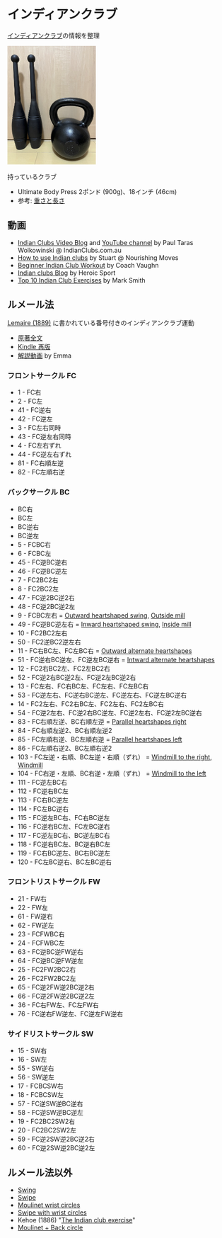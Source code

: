 # インディアンクラブ

[インディアンクラブ](https://en.wikipedia.org/wiki/Indian_club)の情報を整理

<img src="indian.jpg" width="200">

持っているクラブ

- Ultimate Body Press 2ポンド (900g)、18インチ (46cm)
- 参考: [重さと長さ](https://www.indianclubs.com.au/indian-clubs/indian-clubs-tutorials/001-which-size-indian-clubs-should-i-buy-first/)

## 動画
- [Indian Clubs Video Blog](https://www.indianclubs.com.au/indian-clubs/indian-clubs-video-blog/) and [YouTube channel](https://www.youtube.com/c/PaulTarasWolkowinski) by Paul Taras Wolkowinski @ IndianClubs.com.au
- [How to use Indian clubs](https://www.nourishingmoves.com/nourishing-moves/2018/2/5/indian-clubs-how-to-use-them) by Stuart @ Nourishing Moves
- [Beginner Indian Club Workout](https://youtu.be/w2c2KNs4npk) by Coach Vaughn
- [Indian clubs Blog](https://heroicsport.com/indian-clubs-blog/) by Heroic Sport
- [Top 10 Indian Club Exercises](https://www.onnit.com/academy/top-10-indian-club-exercises/) by Mark Smith

## ルメール法

[Lemaire (1889)](https://openlibrary.org/books/OL7206217M/Indian_clubs_and_how_to_use_them) に書かれている番号付きのインディアンクラブ運動

- [原著全文](https://archive.org/details/indianclubshowto00lemaiala/)
- [Kindle 再版](https://www.amazon.co.jp/dp/B01NBP5UXR)
- [解説動画](https://youtube.com/playlist?list=PL5jvmrhm1ZVZJXR7kfl760dicnM4WyQqF) by Emma

### フロントサークル FC
- 1 - FC右
- 2 - FC左
- 41 - FC逆右
- 42 - FC逆左
- 3 - FC左右同時
- 43 - FC逆左右同時
- 4 - FC左右ずれ
- 44 - FC逆左右ずれ
- 81 - FC右順左逆
- 82 - FC左順右逆

### バックサークル BC
- BC右
- BC左
- BC逆右
- BC逆左
- 5 - FCBC右
- 6 - FCBC左
- 45 - FC逆BC逆右
- 46 - FC逆BC逆左
- 7 - FC2BC2右
- 8 - FC2BC2左
- 47 - FC逆2BC逆2右
- 48 - FC逆2BC逆2左
- 9 - FCBC左右 = [Outward heartshaped swing](https://youtu.be/d42WerJ6fRU), [Outside mill](https://youtu.be/lAbIuSjj-dY)
- 49 - FC逆BC逆左右 = [Inward heartshaped swing](https://youtu.be/ZczMbzW1Uh0), [Inside mill](https://youtu.be/lAbIuSjj-dY)
- 10 - FC2BC2左右
- 50 - FC2逆BC2逆左右
- 11 - FC右BC左、FC左BC右 = [Outward alternate heartshapes](https://youtu.be/z9aZu76uRE4)
- 51 - FC逆右BC逆左、FC逆左BC逆右 = [Intward alternate heartshapes](https://youtu.be/ssce2C4Ikuo)
- 12 - FC2右BC2左、FC2左BC2右
- 52 - FC逆2右BC逆2左、FC逆2左BC逆2右
- 13 - FC左右、FC右BC左、FC左右、FC左BC右
- 53 - FC逆左右、FC逆右BC逆左、FC逆左右、FC逆左BC逆右
- 14 - FC2左右、FC2右BC左、FC2左右、FC2左BC右
- 54 - FC逆2左右、FC逆2右BC逆左、FC逆2左右、FC逆2左BC逆右
- 83 - FC右順左逆、BC右順左逆 = [Parallel heartshapes right](https://youtu.be/jPAydnM6SAg)
- 84 - FC右順左逆2、BC右順左逆2
- 85 - FC左順右逆、BC左順右逆 = [Parallel heartshapes left](https://youtu.be/L6kUZr5OFEs)
- 86 - FC左順右逆2、BC左順右逆2
- 103 - FC左逆・右順、BC左逆・右順（ずれ） = [Windmill to the right](https://youtu.be/XOYuWx-EA0U), [Windmill](https://youtu.be/L5SMo5H1Fmo)
- 104 - FC右逆・左順、BC右逆・左順（ずれ） = [Windmill to the left](https://youtu.be/Sbg8zpSX440)
- 111 - FC逆左BC右
- 112 - FC逆右BC左
- 113 - FC右BC逆左
- 114 - FC左BC逆右
- 115 - FC逆左BC右、FC右BC逆左
- 116 - FC逆右BC左、FC左BC逆右
- 117 - FC逆左BC右、BC逆左BC右
- 118 - FC逆右BC左、BC逆右BC左
- 119 - FC右BC逆左、BC右BC逆左
- 120 - FC左BC逆右、BC左BC逆右

### フロントリストサークル FW
- 21 - FW右
- 22 - FW左
- 61 - FW逆右
- 62 - FW逆左
- 23 - FCFWBC右
- 24 - FCFWBC左
- 63 - FC逆BC逆FW逆右
- 64 - FC逆BC逆FW逆左
- 25 - FC2FW2BC2右
- 26 - FC2FW2BC2左
- 65 - FC逆2FW逆2BC逆2右
- 66 - FC逆2FW逆2BC逆2左
- 36 - FC右FW左、FC左FW右
- 76 - FC逆右FW逆左、FC逆左FW逆右

### サイドリストサークル SW
- 15 - SW右
- 16 - SW左
- 55 - SW逆右
- 56 - SW逆左
- 17 - FCBCSW右
- 18 - FCBCSW左
- 57 - FC逆SW逆BC逆右
- 58 - FC逆SW逆BC逆左
- 19 - FC2BC2SW2右
- 20 - FC2BC2SW2左
- 59 - FC逆2SW逆2BC逆2右
- 60 - FC逆2SW逆2BC逆2左

## ルメール法以外
- [Swing](https://youtu.be/SIsim9RLp1g)
- [Swipe](https://youtu.be/jxPOHolgDJ8)
- [Moulinet wrist circles](https://youtu.be/CJe9cJMhIvs)
- [Swipe with wrist circles](https://youtu.be/qHwU6Ebu51I)
- Kehoe (1886) "[The Indian club exercise](https://openlibrary.org/books/OL17998405M/The_Indian_club_exercise)"
- [Moulinet + Back circle](https://youtu.be/-93Ul85Hoq4)
